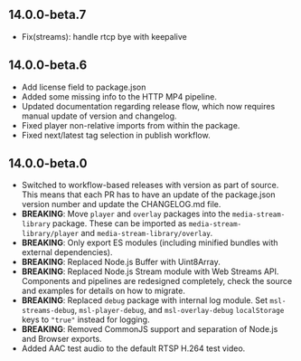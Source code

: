 ## 14.0.0-beta.7

- Fix(streams): handle rtcp bye with keepalive

## 14.0.0-beta.6

- Add license field to package.json
- Added some missing info to the HTTP MP4 pipeline.
- Updated documentation regarding release flow, which now
  requires manual update of version and changelog.
- Fixed player non-relative imports from within the package.
- Fixed next/latest tag selection in publish workflow.

## 14.0.0-beta.0

- Switched to workflow-based releases with version as part of source.
  This means that each PR has to have an update of the package.json version
  number and update the CHANGELOG.md file.
- **BREAKING**: Move `player` and `overlay` packages into the `media-stream-library` package.
  These can be imported as `media-stream-library/player` and `media-stream-library/overlay`.
- **BREAKING**: Only export ES modules (including minified bundles with external dependencies).
- **BREAKING**: Replaced Node.js Buffer with Uint8Array.
- **BREAKING**: Replaced Node.js Stream module with Web Streams API.
  Components and pipelines are redesigned completely, check the source
  and examples for details on how to migrate.
- **BREAKING**: Replaced `debug` package with internal log module.
  Set `msl-streams-debug`, `msl-player-debug`, and `msl-overlay-debug`
  `localStorage` keys to `"true"` instead for logging.
- **BREAKING**: Removed CommonJS support and separation of Node.js
  and Browser exports.
- Added AAC test audio to the default RTSP H.264 test video.
 
